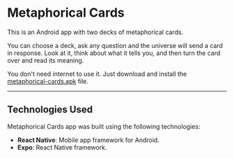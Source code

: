 # Metaphorical Cards

This is an Android app with two decks of metaphorical cards.

You can choose a deck, ask any question and the universe will send a card in response. Look at it, think about what it tells you, and then turn the card over and read its meaning.

You don't need internet to use it. Just download and install the [metaphorical-cards.apk](https://drive.google.com/file/d/1UkVydeBA4Dzj2bEI4LmyAXxHWx-sZGXM/view?usp=drive_link) file.

---

## Technologies Used

Metaphorical Cards app was built using the following technologies:

-   **React Native**: Mobile app framework for Android.
-   **Expo**: React Native framework.
